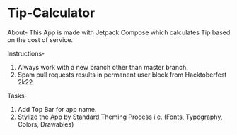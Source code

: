 # Tip-Calculator

About-
This App is made with Jetpack Compose which calculates Tip based on the cost of service.

Instructions-
1. Always work with a new branch other than master branch.
2. Spam pull requests results in permanent user block from Hacktoberfest 2k22.

Tasks-
1. Add Top Bar for app name.
2. Stylize the App by Standard Theming Process i.e. (Fonts, Typography, Colors, Drawables)
